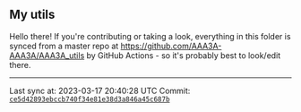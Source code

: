 ## My utils

Hello there! If you're contributing or taking a look, everything in this folder
is synced from a master repo at https://github.com/AAA3A-AAA3A/AAA3A_utils by GitHub Actions -
so it's probably best to look/edit there.

---

Last sync at: 2023-03-17 20:40:28 UTC
Commit: [`ce5d42893ebccb740f34e81e38d3a846a45c687b`](https://github.com/AAA3A-AAA3A/AAA3A_utils/commit/ce5d42893ebccb740f34e81e38d3a846a45c687b)
